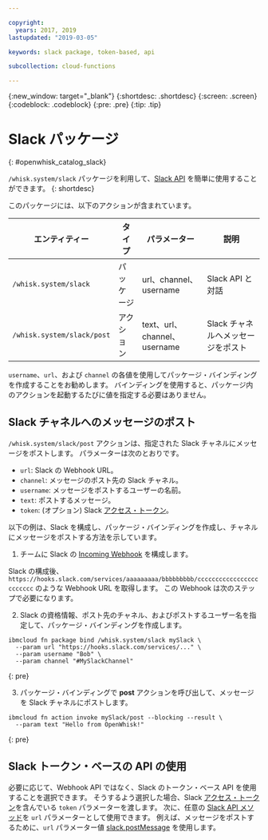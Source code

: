 ```yaml
---

copyright:
  years: 2017, 2019
lastupdated: "2019-03-05"

keywords: slack package, token-based, api

subcollection: cloud-functions

---
```


{:new_window: target="_blank"}
{:shortdesc: .shortdesc}
{:screen: .screen}
{:codeblock: .codeblock}
{:pre: .pre}
{:tip: .tip}

# Slack パッケージ
{: #openwhisk_catalog_slack}

`/whisk.system/slack` パッケージを利用して、[Slack API](https://api.slack.com/) を簡単に使用することができます。
{: shortdesc}

このパッケージには、以下のアクションが含まれています。

| エンティティー | タイプ | パラメーター | 説明 |
| --- | --- | --- | --- |
| `/whisk.system/slack` | パッケージ | url、channel、username | Slack API と対話 |
| `/whisk.system/slack/post` | アクション | text、url、channel、username | Slack チャネルへメッセージをポスト |

`username`、`url`、および `channel` の各値を使用してパッケージ・バインディングを作成することをお勧めします。 バインディングを使用すると、パッケージ内のアクションを起動するたびに値を指定する必要はありません。

## Slack チャネルへのメッセージのポスト

`/whisk.system/slack/post` アクションは、指定された Slack チャネルにメッセージをポストします。 パラメーターは次のとおりです。

- `url`: Slack の Webhook URL。
- `channel`: メッセージのポスト先の Slack チャネル。
- `username`: メッセージをポストするユーザーの名前。
- `text`: ポストするメッセージ。
- `token`: (オプション) Slack [アクセス・トークン](https://api.slack.com/tokens)。

以下の例は、Slack を構成し、パッケージ・バインディングを作成し、チャネルにメッセージをポストする方法を示しています。

1. チームに Slack の [Incoming Webhook](https://api.slack.com/incoming-webhooks) を構成します。

  Slack の構成後、`https://hooks.slack.com/services/aaaaaaaaa/bbbbbbbbb/cccccccccccccccccccccccc` のような Webhook URL を取得します。 この Webhook は次のステップで必要になります。

2. Slack の資格情報、ポスト先のチャネル、およびポストするユーザー名を指定して、パッケージ・バインディングを作成します。
  ```
  ibmcloud fn package bind /whisk.system/slack mySlack \
    --param url "https://hooks.slack.com/services/..." \
    --param username "Bob" \
    --param channel "#MySlackChannel"
  ```
  {: pre}

3. パッケージ・バインディングで **post** アクションを呼び出して、メッセージを Slack チャネルにポストします。
  ```
  ibmcloud fn action invoke mySlack/post --blocking --result \
    --param text "Hello from OpenWhisk!"
  ```
  {: pre}

## Slack トークン・ベースの API の使用

必要に応じて、Webhook API ではなく、Slack のトークン・ベース API を使用することを選択できます。 そうするよう選択した場合、Slack [アクセス・トークン](https://api.slack.com/tokens)を含んでいる `token` パラメーターを渡します。 次に、任意の [Slack API メソッド](https://api.slack.com/methods)を `url` パラメーターとして使用できます。 例えば、メッセージをポストするために、`url` パラメーター値 [slack.postMessage](https://api.slack.com/methods/chat.postMessage) を使用します。
